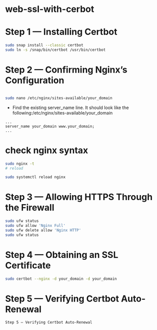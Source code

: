 # web-ssl-with-cerbot
# Step 1 — Installing Certbot
```bash
sudo snap install --classic certbot
sudo ln -s /snap/bin/certbot /usr/bin/certbot
```

# Step 2 — Confirming Nginx’s Configuration

```bash 

sudo nano /etc/nginx/sites-available/your_domain

```
- Find the existing server_name line. It should look like the following:/etc/nginx/sites-available/your_domain
```text
...
server_name your_domain www.your_domain;
...

```

# check nginx syntax
```bash 
sudo nginx -t
# reload 

sudo systemctl reload nginx
```

# Step 3 — Allowing HTTPS Through the Firewall

```bash 
sudo ufw status
sudo ufw allow 'Nginx Full'
sudo ufw delete allow 'Nginx HTTP'
sudo ufw status
```
# Step 4 — Obtaining an SSL Certificate
```bash 
sudo certbot --nginx -d your_domain -d your_domain
```

# Step 5 — Verifying Certbot Auto-Renewal
```bash 
Step 5 — Verifying Certbot Auto-Renewal

```


